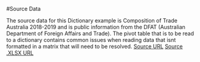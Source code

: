 #Source Data

The source data for this Dictionary example is Composition of Trade Australia 2018-2019 and is public information from the DFAT (Australian Department of Foreign Affairs and Trade).
The pivot table that is to be read to a dictionary contains common issues when reading data that isnt formatted in a matrix that will need to be resolved.
[Source URL](https://www.dfat.gov.au/about-us/publications/Pages/composition-of-trade)
[Source .XLSX URL](https://www.dfat.gov.au/sites/default/files/country-and-triec-pivot-table-1989-90-to-2018-19.xlsx)
